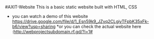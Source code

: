 #AXIT-Website
This is a basic static website built with HTML, CSS
- you can watch a demo of this website https://drive.google.com/file/d/1_Esn59k9_JZyq2CLgiyTFpbK35xFk-b6/view?usp=sharing
*or you can check the actual website here :http://webprojectsubdomain.rf.gd/?i=1#
